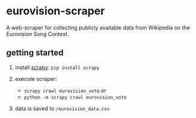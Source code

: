 # eurovision-scraper
A web-scraper for collecting publicly available data from Wikipedia on the Eurovision Song Contest.

## getting started

1. install [scrapy](https://scrapy.org/): `pip install scrapy`
2. execute scraper: 
    * `scrapy crawl eurovision_vote` or
    * `python -m scrapy crawl eurovision_vote`

3. data is saved to `/eurovision_data.csv`